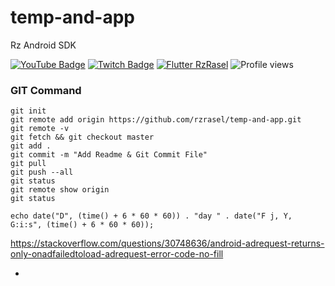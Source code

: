 # temp-and-app
Rz Android SDK

[![YouTube Badge](https://img.shields.io/static/v1?label=YouTube&message=Subscribe&color=red&style=flat-square&logo=youtube&logoColor=red)](https://youtube.com/c/RzRasel?sub_confirmation=1)
[![Twitch Badge](https://img.shields.io/static/v1?label=Twitch&message=Follow&color=violet&style=flat-square&logo=twitch&logoColor=violet)](https://www.twitch.tv/rzrasel)
[![Flutter RzRasel](https://img.shields.io/static/v1?label=Flutter&message=RzRasel&color=blue&style=flat-square)](https://pub.dev/packages/shurjopay_sdk)
![Profile views](https://gpvc.arturio.dev/rzrasel)

### GIT Command
```git_command
git init
git remote add origin https://github.com/rzrasel/temp-and-app.git
git remote -v
git fetch && git checkout master
git add .
git commit -m "Add Readme & Git Commit File"
git pull
git push --all
git status
git remote show origin
git status
```

```PHP_DATE_TIME
echo date("D", (time() + 6 * 60 * 60)) . "day " . date("F j, Y, G:i:s", (time() + 6 * 60 * 60));
```

https://stackoverflow.com/questions/30748636/android-adrequest-returns-only-onadfailedtoload-adrequest-error-code-no-fill






-
